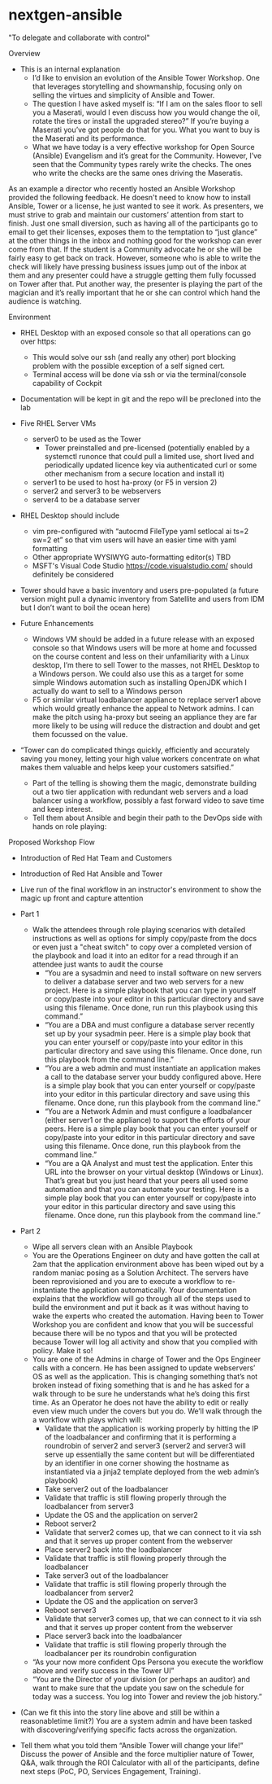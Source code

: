 # nextgen-ansible

"To delegate and collaborate with control" 

Overview

- This is an internal explanation
	- I’d like to envision an evolution of the Ansible Tower Workshop. One that leverages storytelling and showmanship, focusing only on selling the virtues and simplicity of Ansible and Tower. 
 	- The question I have asked myself is: “If I am on the sales floor to sell you a Maserati, would I even discuss how you would change the oil, rotate the tires or install the upgraded stereo?” If you’re buying a Maserati you’ve got people do that for you. What you want to buy is the Maserati and its performance.  
     - What we have today is a very effective workshop for Open Source (Ansible) Evangelism and it’s great for the Community. However, I’ve seen that the Community types rarely write the checks. The ones who write the checks are the same ones driving the Maseratis.

As an example a director who recently hosted an Ansible Workshop provided the following feedback. He doesn't need to know how to install Ansible, Tower or a license, he just wanted to see it work. As presenters, we must strive to grab and maintain our customers’ attention from start to finish. Just one small diversion, such as having all of the participants go to email to get their licenses, exposes them to the temptation to “just glance” at the other things in the inbox and nothing good for the workshop can ever come from that. If the student is a Community advocate he or she will be fairly easy to get back on track. However, someone who is able to write the check will likely have pressing business issues jump out of the inbox at them and any presenter could have a struggle getting them fully focussed on Tower after that. Put another way, the presenter is playing the part of the magician and it’s really important that he or she can control which hand the audience is watching.
 
Environment
- RHEL Desktop with an exposed console so that all operations can go over https:
  - This would solve our ssh (and really any other) port blocking problem with the possible exception of a self signed cert.
  - Terminal access will be done via ssh or via the terminal/console capability of Cockpit
- Documentation will be kept in git and the repo will be precloned into the lab
- Five RHEL Server VMs
  - server0 to be used as the Tower
	- Tower preinstalled and pre-licensed (potentially enabled by a systemctl runonce that could pull a limited use, short lived and periodically updated licence key via authenticated curl or some other mechanism from a secure location and install it)
  - server1 to be used to host ha-proxy (or F5 in version 2)
  - server2 and server3 to be webservers
  - server4 to be a database server

- RHEL Desktop should include
	- vim pre-configured with “autocmd FileType yaml setlocal ai ts=2 sw=2 et” so that vim users will have an easier time with yaml formatting 
	- Other appropriate WYSIWYG auto-formatting editor(s) TBD
	- MSFT's Visual Code Studio https://code.visualstudio.com/ should definitely be considered

- Tower should have a basic inventory and users pre-populated (a future version might pull a dynamic inventory from Satellite and users from IDM but I don’t want to boil the ocean here)

- Future Enhancements
	- Windows VM should be added in a future release with an exposed console so that Windows users will be more at home and focussed on the course content and less on their unfamiliarity with a Linux desktop, I’m there to sell Tower to the masses, not RHEL Desktop to a Windows person. We could also use this as a target for some simple Windows automation such as installing OpenJDK which I actually do want to sell to a Windows person
	- F5 or similar virtual loadbalancer appliance to replace server1 above which would greatly enhance the appeal to Network admins. I can make the pitch using ha-proxy but seeing an appliance they are far more likely to be using will reduce the distraction and doubt and get them focussed on the value.

- “Tower can do complicated things quickly, efficiently and accurately saving you money, letting your high value workers concentrate on what makes them valuable and helps keep your customers satsified.”
  - Part of the telling is showing them the magic, demonstrate building out a two tier application with redundant web servers and a load balancer using a workflow, possibly a fast forward video to save time and keep interest.
  - Tell them about Ansible and begin their path to the DevOps side with hands on role playing:

Proposed Workshop Flow
- Introduction of Red Hat Team and Customers
- Introduction of Red Hat Ansible and Tower
- Live run of the final workflow in an instructor's environment to show the magic up front and capture attention
- Part 1
	- Walk the attendees through role playing scenarios with detailed instructions as well as options for simply copy/paste from the docs or even just a "cheat switch" to copy over a completed version of the playbook and load it into an editor for a read through if an attendee just wants to audit the course
		- “You are a sysadmin and need to install software on new servers to deliver a database server and two web servers for a new project. Here is a simple playbook that you can type in yourself or copy/paste into your editor in this particular directory and save using this filename. Once done, run run this playbook using this command.”
		- “You are a DBA and must configure a database server recently set up by your sysadmin peer. Here is a simple play book that you can enter yourself or copy/paste into your editor in this particular directory and save using this filename. Once done, run this playbook from the command line.”
		- “You are a web admin and must instantiate an application makes a call to the database server your buddy configured above. Here is a simple play book that you can enter yourself or copy/paste into your editor in this particular directory and save using this filename. Once done, run this playbook from the command line.”
		- “You are a Network Admin and must configure a loadbalancer (either server1 or the appliance) to support the efforts of your peers. Here is a simple play book that you can enter yourself or copy/paste into your editor in this particular directory and save using this filename. Once done, run this playbook from the command line.”
		- “You are a QA Analyst and must test the application. Enter this URL into the browser on your virtual desktop (Windows or Linux). That’s great but you just heard that your peers all used some automation and that you can automate your testing. Here is a simple play book that you can enter yourself or copy/paste into your editor in this particular directory and save using this filename. Once done, run this playbook from the command line.”
- Part 2
	- Wipe all servers clean with an Ansible Playbook
	- You are the Operations Engineer on duty and have gotten the call at 2am that the application environment above has been wiped out by a random maniac posing as a Solution Architect. The servers have been reprovisioned and you are to execute a workflow to re-instantiate the application automatically. Your documentation explains that the workflow will go through all of the steps used to build the environment and put it back as it was without having to wake the experts who created the automation. Having been to Tower Workshop you are confident and know that you will be successful because there will be no typos and that you will be protected because Tower will log all activity and show that you complied with policy. Make it so!
	- You are one of the Admins in charge of Tower and the Ops Engineer calls with a concern.  He has been assigned to update webservers’ OS as well as the application. This is changing something that’s not broken instead of fixing something that is and he has asked for a walk through to be sure he understands what he’s doing this first time. As an Operator he does not have the ability to edit or really even view much under the covers but you do. We’ll walk through the a workflow with plays which will:
		- Validate that the application is working properly by hitting the IP of the loadbalancer and confirming that it is performing a roundrobin of server2 and server3 (server2 and server3 will serve up essentially the same content but will be differentiated by an identifier in one corner showing the hostname as instantiated via a jinja2 template deployed from the web admin’s playbook)
		- Take server2 out of the loadbalancer
		- Validate that traffic is still flowing properly through the loadbalancer from server3
		- Update the OS and the application on server2
		- Reboot server2
		- Validate that server2 comes up, that we can connect to it via ssh and that it serves up proper content from the webserver
		- Place server2 back into the loadbalancer
		- Validate that traffic is still flowing properly through the loadbalancer
		- Take server3 out of the loadbalancer
		- Validate that traffic is still flowing properly through the loadbalancer from server2
		- Update the OS and the application on server3
		- Reboot server3
		- Validate that server3 comes up, that we can connect to it via ssh and that it serves up proper content from the webserver
		- Place server3 back into the loadbalancer
        - Validate that traffic is still flowing properly through the loadbalancer per its roundrobin configuration
	- “As your now more confident Ops Persona you execute the workflow above and verify success in the Tower UI”
	- “You are the Director of your division (or perhaps an auditor) and want to make sure that the update you saw on the schedule for today was a success. You log into Tower and review the job history.”

- (Can we fit this into the story line above and still be within a reasonabletime limit?) You are a system admin and have been tasked with discovering/verifying specific facts across the organization.

- Tell them what you told them “Ansible Tower will change your life!” Discuss the power of Ansible and the force multiplier nature of Tower, Q&A, walk through the ROI Calculator with all of the participants, define next steps (PoC, PO, Services Engagement, Training).
